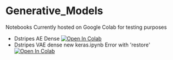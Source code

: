 # Generative_Models
Notebooks Currently hosted on Google Colab for testing purposes
 * Dstripes AE Dense    [![Open In Colab](https://colab.research.google.com/assets/colab-badge.svg
)](https://drive.google.com/file/d/1ktXjeSQQe0rrsi9jg4nTCcz5RUF1z5B-/view?usp=sharing)
 * Dstripes VAE dense new keras.ipynb Error with 'restore'  [![Open In Colab](https://colab.research.google.com/assets/colab-badge.svg
)](https://drive.google.com/file/d/1yyHCPDRBp0k42pWYP-VfB-FmeOzNhli5/view?usp=sharing)